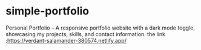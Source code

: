 # simple-portfolio
Personal Portfolio – A responsive portfolio website with a dark mode toggle, showcasing my projects, skills, and contact information.
the link :https://verdant-salamander-380574.netlify.app/
